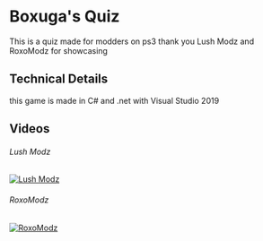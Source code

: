 # Boxuga's Quiz
This is a quiz made for modders on ps3 thank you Lush Modz and RoxoModz for showcasing

## Technical Details
this game is made in C# and .net with Visual Studio 2019

## Videos
###### Lush Modz

[![Lush Modz](https://img.youtube.com/vi/JfLT-X6aG14/0.jpg)](https://www.youtube.com/watch?v=JfLT-X6aG14)
###### RoxoModz
[![RoxoModz](https://img.youtube.com/vi/UmJTQU_aKYU/0.jpg)](https://www.youtube.com/watch?v=UmJTQU_aKYU)
